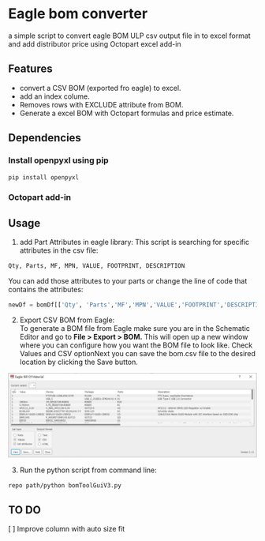 # Eagle bom converter
a simple script to convert eagle BOM ULP csv output file in to excel format and add distributor price using Octopart excel add-in

## Features
- convert a CSV BOM (exported fro eagle) to excel.
- add an index colume. 
- Removes rows with EXCLUDE attribute from BOM.
- Generate a excel BOM with Octopart formulas and price estimate. 

## Dependencies
### Install openpyxl using pip

```shell
pip install openpyxl
```

### Octopart add-in 

## Usage

1. add Part Attributes in eagle library:
This script is searching for specific attributes in the csv file: 
```python
Qty, Parts, MF, MPN, VALUE, FOOTPRINT, DESCRIPTION
```
You can add those attributes to your parts or change the line of code that contains the attributes:
```python
newDf = bomDf[['Qty', 'Parts','MF','MPN','VALUE','FOOTPRINT','DESCRIPTION']].copy()
```
2. Export CSV BOM from Eagle:  
To generate a BOM file from Eagle make sure you are in the Schematic Editor and go to **File > Export > BOM.** This will open up a new window where you can configure how you want the BOM file to look like. Check Values and CSV optionNext you can save the bom.csv file to the desired location by clicking the Save button.

![image](docs/pic/bomExport.JPG)

3. Run the python script from command line:
```shell
repo path/python bomToolGuiV3.py
```

## TO DO
[ ] Improve column with auto size fit